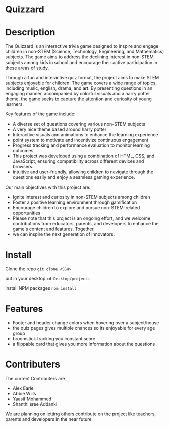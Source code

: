  <!-- Project Title -->
# Quizzard


# Description 
The Quizzard is an interactive trivia game designed to inspire and engage children in non-STEM (Science, Technology, Engineering, and Mathematics) subjects. The game aims to address the declining interest in non-STEM subjects among kids in school and encourage their active participation in these areas of study.

Through a fun and interactive quiz format, the project aims to make STEM subjects enjoyable for children. The game covers a wide range of topics, including music, english, drama, and art. By presenting questions in an engaging manner, accompanied by colorful visuals and a harry potter theme, the game seeks to capture the attention and curiosity of young learners.

Key features of the game include:

* A diverse set of questions covering various non-STEM subjects
* A very nice theme based around harry potter
* Interactive visuals and animations to enhance the learning experience
* point system to motivate and incentivize continuous engagement
* Progress tracking and performance evaluation to monitor learning outcomes
* This project was developed using a combination of HTML, CSS, and JavaScript, ensuring compatibility across different devices and browsers.
* intuitive and user-friendly, allowing children to navigate through the questions easily and enjoy a seamless gaming experience.

Our main objectives with this project are:

* Ignite interest and curiosity in non-STEM subjects among children
* Foster a positive learning environment through gamification
* Encourage children to explore and pursue non-STEM-related opportunities
* Please note that this project is an ongoing effort, and we welcome contributions from educators, parents, and developers to enhance the game's content and features. Together, 
* we can inspire the next generation of innovators.

# Install

Clone the repo
```git clone <SSH>```

put in your desktop
```cd Desktop/projects```

install NPM packages
```npm install``` 

# Features 

* Footer and header change colors when hovering over a subject/house
* the quiz pages gives multiple chances so its enjoyable for every age group 
* broomstick tracking you constant score
* a flippable card that gives you more information about the questions


# Contributers 
The current Contributers are 
* Alex Earle
* Abbie Wills
* Yaasif Mohammed
* Shanthi sree Addanki

We are planning on letting others contribute on the project like teachers, parents and developers in the near future